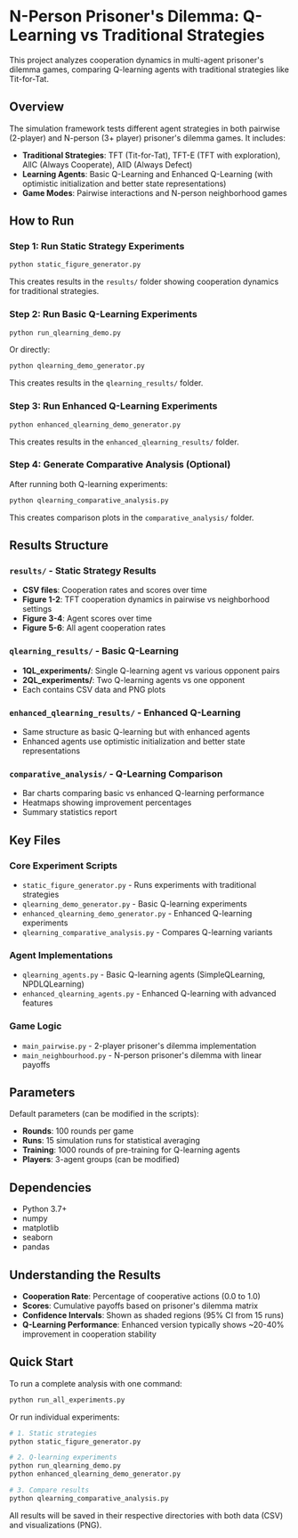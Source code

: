 # N-Person Prisoner's Dilemma: Q-Learning vs Traditional Strategies

This project analyzes cooperation dynamics in multi-agent prisoner's dilemma games, comparing Q-learning agents with traditional strategies like Tit-for-Tat.

## Overview

The simulation framework tests different agent strategies in both pairwise (2-player) and N-person (3+ player) prisoner's dilemma games. It includes:

- **Traditional Strategies**: TFT (Tit-for-Tat), TFT-E (TFT with exploration), AllC (Always Cooperate), AllD (Always Defect)
- **Learning Agents**: Basic Q-Learning and Enhanced Q-Learning (with optimistic initialization and better state representations)
- **Game Modes**: Pairwise interactions and N-person neighborhood games

## How to Run

### Step 1: Run Static Strategy Experiments
```bash
python static_figure_generator.py
```
This creates results in the `results/` folder showing cooperation dynamics for traditional strategies.

### Step 2: Run Basic Q-Learning Experiments
```bash
python run_qlearning_demo.py
```
Or directly:
```bash
python qlearning_demo_generator.py
```
This creates results in the `qlearning_results/` folder.

### Step 3: Run Enhanced Q-Learning Experiments
```bash
python enhanced_qlearning_demo_generator.py
```
This creates results in the `enhanced_qlearning_results/` folder.

### Step 4: Generate Comparative Analysis (Optional)
After running both Q-learning experiments:
```bash
python qlearning_comparative_analysis.py
```
This creates comparison plots in the `comparative_analysis/` folder.

## Results Structure

### `results/` - Static Strategy Results
- **CSV files**: Cooperation rates and scores over time
- **Figure 1-2**: TFT cooperation dynamics in pairwise vs neighborhood settings
- **Figure 3-4**: Agent scores over time
- **Figure 5-6**: All agent cooperation rates

### `qlearning_results/` - Basic Q-Learning
- **1QL_experiments/**: Single Q-learning agent vs various opponent pairs
- **2QL_experiments/**: Two Q-learning agents vs one opponent
- Each contains CSV data and PNG plots

### `enhanced_qlearning_results/` - Enhanced Q-Learning
- Same structure as basic Q-learning but with enhanced agents
- Enhanced agents use optimistic initialization and better state representations

### `comparative_analysis/` - Q-Learning Comparison
- Bar charts comparing basic vs enhanced Q-learning performance
- Heatmaps showing improvement percentages
- Summary statistics report

## Key Files

### Core Experiment Scripts
- `static_figure_generator.py` - Runs experiments with traditional strategies
- `qlearning_demo_generator.py` - Basic Q-learning experiments  
- `enhanced_qlearning_demo_generator.py` - Enhanced Q-learning experiments
- `qlearning_comparative_analysis.py` - Compares Q-learning variants

### Agent Implementations
- `qlearning_agents.py` - Basic Q-learning agents (SimpleQLearning, NPDLQLearning)
- `enhanced_qlearning_agents.py` - Enhanced Q-learning with advanced features

### Game Logic
- `main_pairwise.py` - 2-player prisoner's dilemma implementation
- `main_neighbourhood.py` - N-person prisoner's dilemma with linear payoffs

## Parameters

Default parameters (can be modified in the scripts):
- **Rounds**: 100 rounds per game
- **Runs**: 15 simulation runs for statistical averaging
- **Training**: 1000 rounds of pre-training for Q-learning agents
- **Players**: 3-agent groups (can be modified)

## Dependencies

- Python 3.7+
- numpy
- matplotlib
- seaborn
- pandas

## Understanding the Results

- **Cooperation Rate**: Percentage of cooperative actions (0.0 to 1.0)
- **Scores**: Cumulative payoffs based on prisoner's dilemma matrix
- **Confidence Intervals**: Shown as shaded regions (95% CI from 15 runs)
- **Q-Learning Performance**: Enhanced version typically shows ~20-40% improvement in cooperation stability

## Quick Start

To run a complete analysis with one command:
```bash
python run_all_experiments.py
```

Or run individual experiments:
```bash
# 1. Static strategies
python static_figure_generator.py

# 2. Q-learning experiments  
python run_qlearning_demo.py
python enhanced_qlearning_demo_generator.py

# 3. Compare results
python qlearning_comparative_analysis.py
```

All results will be saved in their respective directories with both data (CSV) and visualizations (PNG).